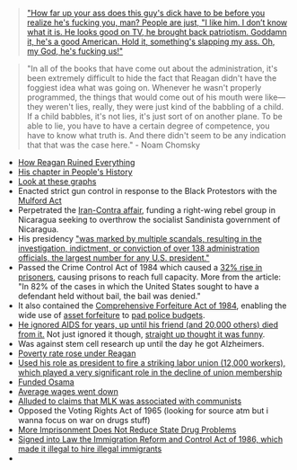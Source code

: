 > ["How far up your ass does this guy's dick have to be before you realize he's fucking you, man? People are just, "I like him. I don’t know what it is. He looks good on TV, he brought back patriotism. Goddamn it, he's a good American. Hold it, something's slapping my ass. Oh, my God, he's fucking us!"](https://subslikescript.com/movie/Bill_Hicks_Sane_Man-287337)

> "In all of the books that have come out about the administration, it's been extremely difficult to hide the fact that Reagan didn't have the foggiest idea what was going on. Whenever he wasn't properly programmed, the things that would come out of his mouth were like—they weren't lies, really, they were just kind of the babbling of a child. If a child babbles, it's not lies, it's just sort of on another plane. To be able to lie, you have to have a certain degree of competence, you have to know what truth is. And there didn't seem to be any indication that that was the case here." 
\- Noam Chomsky



- [How Reagan Ruined Everything](https://www.youtube.com/watch?v=l7dHvqA-WB4)
- [His chapter in People's History](https://www.historyisaweapon.com/defcon1/zinncarebu21.html)
- [Look at these graphs](https://old.reddit.com/r/196/comments/13vctud/my_ruleagan_collection/)
- Enacted strict gun control in response to the Black Protestors with the [Mulford Act](https://en.wikipedia.org/wiki/Mulford_Act)
- Perpetrated the [Iran-Contra affair](https://en.wikipedia.org/wiki/Iran%E2%80%93Contra_affair), funding a right-wing rebel group in Nicaragua seeking to overthrow the socialist Sandinista government of Nicaragua.
- His presidency ["was marked by multiple scandals, resulting in the investigation, indictment, or conviction of over 138 administration officials, the largest number for any U.S. president."](https://en.wikipedia.org/wiki/Reagan_administration_scandals)
- Passed the Crime Control Act of 1984 which caused a [32% rise in prisoners](https://archive.ph/zfCu2), causing prisons to reach full capacity. More from the article: "In 82% of the cases in which the United States sought to have a defendant held without bail, the bail was denied."
- It also contained the [Comprehensive Forfeiture Act of 1984](https://www.congress.gov/bill/98th-congress/senate-bill/948), enabling the wide use of [asset forfeiture](https://mises.org/wire/joe-biden-father-drug-wars-asset-forfeiture-program) to [pad police budgets](https://www.npr.org/templates/story/story.php?storyId=91490480).
- [He ignored AIDS for years, up until his friend (and 20,000 others) died from it.](https://en.wikipedia.org/wiki/Ronald_Reagan#Response_to_the_AIDS_epidemic) Not just ignored it though, [straight up thought it was funny](https://web.archive.org/web/20210301172106/https://www.washingtonpost.com/news/arts-and-entertainment/wp/2015/12/01/a-disturbing-new-glimpse-at-the-reagan-administrations-indifference-to-aids/).
- Was against stem cell research up until the day he got Alzheimers.
- [Poverty rate rose under Reagan](https://www.shmoop.com/reagan-era/statistics.html)
- [Used his role as president to fire a striking labor union (12,000 workers), which played a very significant role in the decline of union membership](https://en.wikipedia.org/wiki/Professional_Air_Traffic_Controllers_Organization_%281968%29#August_1981_strike)
- [Funded Osama](https://slate.com/news-and-politics/2004/06/how-reagan-made-a-terrorist-kingpin-of-osama.html)
- [Average wages went down](https://en.wikipedia.org/wiki/Reaganomics#Real_wages)
- [Alluded to claims that MLK was associated with communists](https://www.washingtonpost.com/archive/politics/1983/10/22/reagan-calls-mrs-king-to-explain/2313b0b8-01f9-491c-9d47-ddaeb19fe27d/)
- Opposed the Voting Rights Act of 1965 (looking for source atm but i wanna focus on war on drugs stuff)
- [More Imprisonment Does Not Reduce State Drug Problems](https://www.pewtrusts.org/en/research-and-analysis/issue-briefs/2018/03/more-imprisonment-does-not-reduce-state-drug-problems)
- [Signed into Law the Immigration Reform and Control Act of 1986, which made it illegal to hire illegal immigrants](https://en.wikipedia.org/wiki/Immigration_Reform_and_Control_Act_of_1986)
- 
